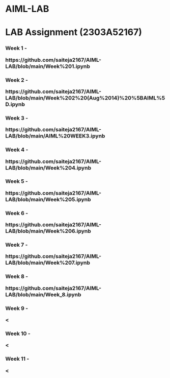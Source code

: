 # AIML-LAB
<h1>LAB Assignment (2303A52167)</h1>
<body>
  <h3>Week 1 - <p>https://github.com/saiteja2167/AIML-LAB/blob/main/Week%201.ipynb</p></h3>
  <h3>Week 2 - <p>https://github.com/saiteja2167/AIML-LAB/blob/main/Week%202%20(Aug%2014)%20%5BAIML%5D.ipynb</p></h3>
  <h3>Week 3 - <p>https://github.com/saiteja2167/AIML-LAB/blob/main/AIML%20WEEK3.ipynb</p></h3>
  <h3>Week 4 - <p>https://github.com/saiteja2167/AIML-LAB/blob/main/Week%204.ipynb</p></h3>
  <h3>Week 5 - <p>https://github.com/saiteja2167/AIML-LAB/blob/main/Week%205.ipynb</p></h3>
  <h3>Week 6 - <p></p>https://github.com/saiteja2167/AIML-LAB/blob/main/Week%206.ipynb</h3>
  <h3>Week 7 - <p></p>https://github.com/saiteja2167/AIML-LAB/blob/main/Week%207.ipynb</h3>
  <h3>Week 8 - <p></p>https://github.com/saiteja2167/AIML-LAB/blob/main/Week_8.ipynb</h3>
  <h3>Week 9 - <p><</h3>
  <h3>Week 10 - <p><</h3>
  <h3>Week 11 - <p><</h3>
</body>
